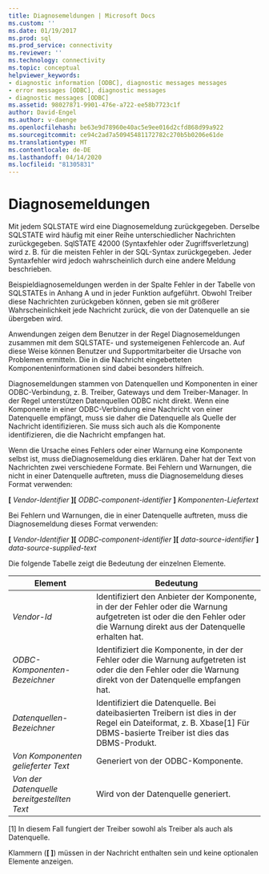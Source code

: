 ```yaml
---
title: Diagnosemeldungen | Microsoft Docs
ms.custom: ''
ms.date: 01/19/2017
ms.prod: sql
ms.prod_service: connectivity
ms.reviewer: ''
ms.technology: connectivity
ms.topic: conceptual
helpviewer_keywords:
- diagnostic information [ODBC], diagnostic messages messages
- error messages [ODBC], diagnostic messages
- diagnostic messages [ODBC]
ms.assetid: 98027871-9901-476e-a722-ee58b7723c1f
author: David-Engel
ms.author: v-daenge
ms.openlocfilehash: be63e9d78960e40ac5e9ee016d2cfd868d99a922
ms.sourcegitcommit: ce94c2ad7a50945481172782c270b5b0206e61de
ms.translationtype: MT
ms.contentlocale: de-DE
ms.lasthandoff: 04/14/2020
ms.locfileid: "81305831"
---
```

# <a name="diagnostic-messages"></a>Diagnosemeldungen
Mit jedem SQLSTATE wird eine Diagnosemeldung zurückgegeben. Derselbe SQLSTATE wird häufig mit einer Reihe unterschiedlicher Nachrichten zurückgegeben. SqlSTATE 42000 (Syntaxfehler oder Zugriffsverletzung) wird z. B. für die meisten Fehler in der SQL-Syntax zurückgegeben. Jeder Syntaxfehler wird jedoch wahrscheinlich durch eine andere Meldung beschrieben.  
  
 Beispieldiagnosemeldungen werden in der Spalte Fehler in der Tabelle von SQLSTATEs in Anhang A und in jeder Funktion aufgeführt. Obwohl Treiber diese Nachrichten zurückgeben können, geben sie mit größerer Wahrscheinlichkeit jede Nachricht zurück, die von der Datenquelle an sie übergeben wird.  
  
 Anwendungen zeigen dem Benutzer in der Regel Diagnosemeldungen zusammen mit dem SQLSTATE- und systemeigenen Fehlercode an. Auf diese Weise können Benutzer und Supportmitarbeiter die Ursache von Problemen ermitteln. Die in die Nachricht eingebetteten Komponenteninformationen sind dabei besonders hilfreich.  
  
 Diagnosemeldungen stammen von Datenquellen und Komponenten in einer ODBC-Verbindung, z. B. Treiber, Gateways und dem Treiber-Manager. In der Regel unterstützen Datenquellen ODBC nicht direkt. Wenn eine Komponente in einer ODBC-Verbindung eine Nachricht von einer Datenquelle empfängt, muss sie daher die Datenquelle als Quelle der Nachricht identifizieren. Sie muss sich auch als die Komponente identifizieren, die die Nachricht empfangen hat.  
  
 Wenn die Ursache eines Fehlers oder einer Warnung eine Komponente selbst ist, muss dieDiagnosemeldung dies erklären. Daher hat der Text von Nachrichten zwei verschiedene Formate. Bei Fehlern und Warnungen, die nicht in einer Datenquelle auftreten, muss die Diagnosemeldung dieses Format verwenden:  
  
 **[** *Vendor-Identifier* **][** *ODBC-component-identifier* **]** *Komponenten-Liefertext*  
  
 Bei Fehlern und Warnungen, die in einer Datenquelle auftreten, muss die Diagnosemeldung dieses Format verwenden:  
  
 **[** *Vendor-Identifier* **][** *ODBC-component-identifier* **][** *data-source-identifier* **]** *data-source-supplied-text*  
  
 Die folgende Tabelle zeigt die Bedeutung der einzelnen Elemente.  
  
|Element|Bedeutung|  
|-------------|-------------|  
|*Vendor-Id*|Identifiziert den Anbieter der Komponente, in der der Fehler oder die Warnung aufgetreten ist oder die den Fehler oder die Warnung direkt aus der Datenquelle erhalten hat.|  
|*ODBC-Komponenten-Bezeichner*|Identifiziert die Komponente, in der der Fehler oder die Warnung aufgetreten ist oder die den Fehler oder die Warnung direkt von der Datenquelle empfangen hat.|  
|*Datenquellen-Bezeichner*|Identifiziert die Datenquelle. Bei dateibasierten Treibern ist dies in der Regel ein Dateiformat, z. B. Xbase[1] Für DBMS-basierte Treiber ist dies das DBMS-Produkt.|  
|*Von Komponenten gelieferter Text*|Generiert von der ODBC-Komponente.|  
|*Von der Datenquelle bereitgestellten Text*|Wird von der Datenquelle generiert.|  
  
 [1] In diesem Fall fungiert der Treiber sowohl als Treiber als auch als Datenquelle.  
  
 Klammern (**[ ]**) müssen in der Nachricht enthalten sein und keine optionalen Elemente anzeigen.
